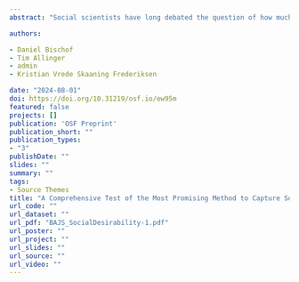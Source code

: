 ```yaml
---
abstract: "Social scientists have long debated the question of how much social desirability biases affect the information they can gather from online survey responses. However, it remains unclear how and to what extent we can measure it. Reviewing relevant literature focusing on this problem, we argue that the most promising way to measure social desirability bias is manipulating it globally through an experimental design placed at the very start of a survey. This approach---if successful---allows researchers to achieve three crucial goals that other approaches fall short in achieving simultaneously: 1) assuring that social desirability rather than confounders is measured, 2) allowing for checking whether social desirability was actually manipulated, and 3) allowing for measuring social desirability pressures in an infinite number of outcomes throughout the survey. Employing both novel treatment designs and designs already used in established research, we demonstrate with pre-registered survey experiments in the United States (N = 5,000) and Denmark (N = 3,000) that this approach is much too risky for researchers to pursue. Specifically, we show that some treatment designs repeatedly fail to achieve manipulation (i.e., respondents do not believe their answers are being observed), whereas others achieve manipulation but do not affect outcomes which we know for a fact are marred by social desirability (i.e., respondents do not care even if they know they are being observed). We end the paper by providing advice for scholars regarding which approaches are then most feasible to pursue judging by to what extent they achieve the three crucial goals reported above."

authors:

- Daniel Bischof
- Tim Allinger
- admin
- Kristian Vrede Skaaning Frederiksen

date: "2024-08-01"
doi: https://doi.org/10.31219/osf.io/ew95m
featured: false
projects: []
publication: 'OSF Preprint'
publication_short: ""
publication_types:
- "3"
publishDate: ""
slides: ""
summary: ""
tags:
- Source Themes
title: "A Comprehensive Test of the Most Promising Method to Capture Social Desirability Bias in Online Surveys" 
url_code: ""
url_dataset: ""
url_pdf: "BAJS_SocialDesirability-1.pdf"
url_poster: ""
url_project: ""
url_slides: ""
url_source: ""
url_video: ""
---
```


